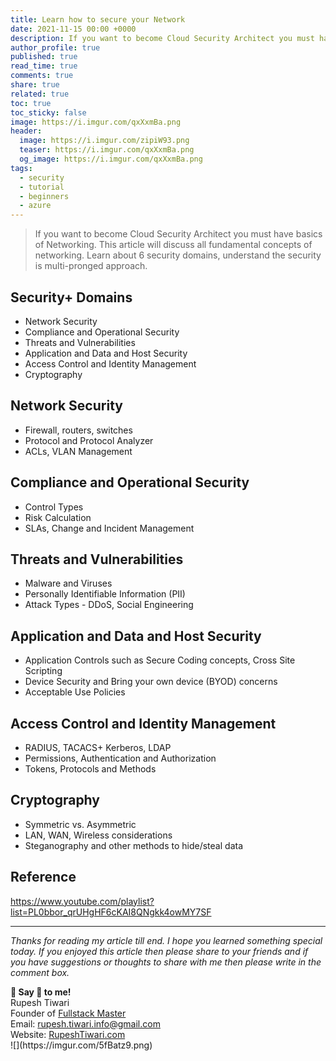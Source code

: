 ```yaml
---
title: Learn how to secure your Network
date: 2021-11-15 00:00 +0000
description: If you want to become Cloud Security Architect you must have basics of Networking. This article will discuss all fundamental concepts of networking. Learn about 6 security domains, understand the security is multi-pronged approach.
author_profile: true
published: true
read_time: true
comments: true
share: true
related: true
toc: true
toc_sticky: false
image: https://i.imgur.com/qxXxmBa.png
header:
  image: https://i.imgur.com/zipiW93.png
  teaser: https://i.imgur.com/qxXxmBa.png
  og_image: https://i.imgur.com/qxXxmBa.png
tags:
  - security
  - tutorial
  - beginners
  - azure
---
```


> If you want to become Cloud Security Architect you must have basics of Networking. This article will discuss all fundamental concepts of networking. Learn about 6 security domains, understand the security is multi-pronged approach.

## Security+ Domains

- Network Security
- Compliance and Operational Security
- Threats and Vulnerabilities
- Application and Data and Host Security
- Access Control and Identity Management
- Cryptography

## Network Security

- Firewall, routers, switches
- Protocol and Protocol Analyzer
- ACLs, VLAN Management

## Compliance and Operational Security

- Control Types
- Risk Calculation
- SLAs, Change and Incident Management

## Threats and Vulnerabilities

- Malware and Viruses
- Personally Identifiable Information (PII)
- Attack Types - DDoS, Social Engineering

## Application and Data and Host Security

- Application Controls such as Secure Coding concepts, Cross Site Scripting
- Device Security and Bring your own device (BYOD) concerns
- Acceptable Use Policies

## Access Control and Identity Management

- RADIUS, TACACS+ Kerberos, LDAP
- Permissions, Authentication and Authorization
- Tokens, Protocols and Methods

## Cryptography

- Symmetric vs. Asymmetric
- LAN, WAN, Wireless considerations
- Steganography and other methods to hide/steal data

## Reference

https://www.youtube.com/playlist?list=PL0bbor_qrUHgHF6cKAI8QNgkk4owMY7SF

---

_Thanks for reading my article till end. I hope you learned something special today. If you enjoyed this article then please share to your friends and if you have suggestions or thoughts to share with me then please write in the comment box._

<div class="notice--success">
<strong>💖 Say 👋 to me!</strong>
<br>Rupesh Tiwari
<br>Founder of <a href="https://www.fullstackmaster.net">Fullstack Master </a>
<br>Email: <a href="mailto:rupesh.tiwari.info@gmail.com?subject=Hi">rupesh.tiwari.info@gmail.com</a>
<br>Website: <a href="https://www.rupeshtiwari.com">RupeshTiwari.com </a>
</div>
![](https://imgur.com/5fBatz9.png)
